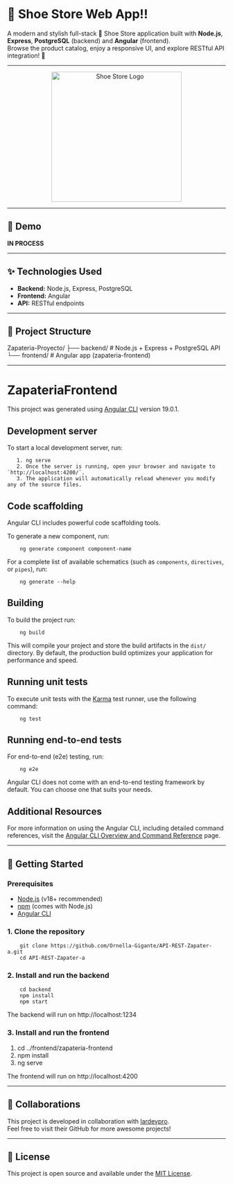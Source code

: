 # 👟 Shoe Store Web App!! 

A modern and stylish full-stack 👟 Shoe Store application built with **Node.js**, **Express**, **PostgreSQL** (backend) and **Angular** (frontend).  
Browse the product catalog, enjoy a responsive UI, and explore RESTful API integration! 🚀

--- 

<!-- Project image/logo -->

<p align="center">
  <img src="https://cdn.pixabay.com/photo/2017/09/29/15/06/ecommerce-2806197_1280.jpg" alt="Shoe Store Logo" width="300"/>
</p>


---

## 🚧 Demo

**IN PROCESS**  

<!-- Demo link or GIF will be added here soon -->

---

## ✨ Technologies Used

- **Backend:** Node.js, Express, PostgreSQL
- **Frontend:** Angular
- **API:** RESTful endpoints

---

## 📂 Project Structure

Zapateria-Proyecto/
├── backend/ # Node.js + Express + PostgreSQL API
└── frontend/ # Angular app (zapateria-frontend)

---

# ZapateriaFrontend

This project was generated using [Angular CLI](https://github.com/angular/angular-cli) version 19.0.1.

## Development server

To start a local development server, run:

       1. ng serve
       2. Once the server is running, open your browser and navigate to `http://localhost:4200/`. 
       3. The application will automatically reload whenever you modify any of the source files.

## Code scaffolding

Angular CLI includes powerful code scaffolding tools. 

To generate a new component, run:

        ng generate component component-name


For a complete list of available schematics (such as `components`, `directives`, or `pipes`), run:

        ng generate --help


## Building

To build the project run:

        ng build



This will compile your project and store the build artifacts in the `dist/` directory. 
By default, the production build optimizes your application for performance and speed.

## Running unit tests

To execute unit tests with the [Karma](https://karma-runner.github.io) test runner, use the following command:

        ng test



## Running end-to-end tests

For end-to-end (e2e) testing, run:

        ng e2e



Angular CLI does not come with an end-to-end testing framework by default. You can choose one that suits your needs.

## Additional Resources

For more information on using the Angular CLI, including detailed command references, visit the [Angular CLI Overview and Command Reference](https://angular.dev/tools/cli) page.

---

## 🚀 Getting Started

### Prerequisites

- [Node.js](https://nodejs.org/) (v18+ recommended)
- [npm](https://www.npmjs.com/) (comes with Node.js)
- [Angular CLI](https://angular.io/cli)

### 1. Clone the repository

        git clone https://github.com/Ornella-Gigante/API-REST-Zapater-a.git
        cd API-REST-Zapater-a


### 2. Install and run the backend

        cd backend
        npm install
        npm start

The backend will run on http://localhost:1234


### 3. Install and run the frontend

1. cd ../frontend/zapateria-frontend
2. npm install
3. ng serve

The frontend will run on http://localhost:4200


---

## 🤝 Collaborations

This project is developed in collaboration with [lardevpro](https://github.com/lardevpro).  
Feel free to visit their GitHub for more awesome projects!


---

## 📄 License

This project is open source and available under the [MIT License](LICENSE).
